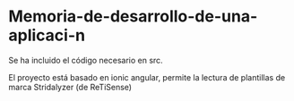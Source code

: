 ﻿# Memoria-de-desarrollo-de-una-aplicaci-n
Se ha incluido el código necesario en src.

El proyecto está basado en ionic angular, permite la lectura de plantillas de marca Stridalyzer (de ReTiSense)
